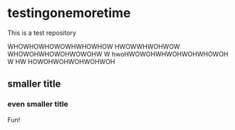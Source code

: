 # testingonemoretime
This is a test repository

WHOWHOWHOWOWHWHOWHOW
HWOWWHWOHWOW
WHOWOHWHOWOHWOWOHW
W
hwoHWOWOHWHWOHWOHWHOWOH
W
HW
HOWOHWOHWOHWOHWOH





## smaller title

### even smaller title


Fun!

